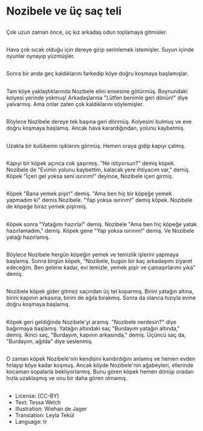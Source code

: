 # Nozibele ve üç saç teli

##
Çok uzun zaman önce, üç kız arkadaş odun toplamaya gitmisler.

##
Hava çok sıcak olduğu için dereye girip serinlemek istemişler. Suyun içinde oyunlar oynayıp yüzmüşler.

##
Sonra bir anda geç kaldıklarını farkedip köye doğru koşmaya başlamışlar.

##
Tam köye yaklaştıklarında Nozibele elini ensesine götürmüş. Boynundaki kolyesi yerinde yokmuş! Arkadaşlarına "Lütfen benimle geri dönün!" diye yalvarmış. Ama onlar zaten çok kaldıklarını söylemişler.

##
Böylece Nozibele dereye tek başına geri dönmüş. Kolyesini bulmuş ve eve doğru koşmaya başlamış. Ancak hava karardığından, yolunu kaybetmiş.

##
Uzakta bir kulübenin ışıklarını görmüş. Hemen oraya gidip kapıyı çalmış.

##
Kapıyı bir köpek açınca cok şaşırmış. "Ne istiyorsun?" demiş köpek. Nozibele de "Evimin yolunu kaybettim, kalacak yere ihtiyacım var," demiş. Köpek "İçeri gel yoksa seni ısırırım!" deyince, Nozibele içeri girmiş.

##
Köpek "Bana yemek pişir!" demiş. "Ama ben hiç bir köpeğe yemek yapmadım ki" demis Nozibele. "Yap yoksa ısırırım!" demiş köpek. Nozibele de köpeğe biraz yemek pişirmiş.

##
Köpek sonra "Yatağımı hazırla!" demiş. Nozibele "Ama ben hiç köpeğe yatak hazırlamadım," demiş. Köpek gene "Yap yoksa ısırırım!" demiş. Ve Nozibele yatağı hazırlamış.

##
Böylece Nozibele hergün köpeğin yemek ve temizlik işlerini yapmaya başlamış. Sonra birgün köpek, "Nozibele, bugün bir kaç arkadaşımı ziyaret edeceğim. Ben gelene kadar, evi temizle, yemek pişir ve çamaşırlarımı yıka" demiş.

##
Nozibele köpek gider gitmez saçından üç tel koparmış. Birini yatağın altına, birini kapının arkasına, birini de ağıla bırakmış. Sonra da olanca hızıyla evine doğru koşmaya başlamış.

##
Köpek geri geldiğinde Nozibele'yi aramış. "Nozibele nerdesin?" diye bağırmaya başlamış. Yatağın altındaki saç "Burdayım yatağın altında," demiş. Ikinci saç, "Burdayım, kapının arkasında," demiş. Üçüncü saç da, "Burdayım, ağılda" diye seslenmiş.

##
O zaman köpek Nozibele'nin kendisini kandırdığını anlamış ve hemen evden fırlayıp köye kadar koşmuş. Ancak köyde Nozibele'nin ağabeyleri, ellerinde kocaman sopalarla bekliyorlarmış. Bunu gören köpek hemen dönüp oradan hızla uzaklaşmış ve onu bir daha gören olmamış.

##
* License: [CC-BY]
* Text: Tessa Welch
* Illustration: Wiehan de Jager
* Translation: Leyla Tekül
* Language: tr
